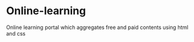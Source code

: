 # Online-learning
Online learning portal which aggregates free and paid contents using html and css
